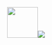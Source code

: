 <p align="center">
    <img height="70" src="https://emoji.gg/assets/emoji/7333-parrotdance.gif"><img src="https://readme-typing-svg.herokuapp.com/?font=Tourney&center=true&color=2CFF00&size=40&width=250&height=80&lines=Dídac%20Fernández"/>
    
</p>
